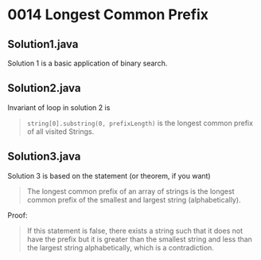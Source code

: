 # 0014 Longest Common Prefix

## Solution1.java

Solution 1 is a basic application of binary search.

## Solution2.java

Invariant of loop in solution 2 is
> `string[0].substring(0, prefixLength)` is the longest common prefix of all visited Strings.

## Solution3.java

Solution 3 is based on the statement (or theorem, if you want)

> The longest common prefix of an array of strings is the longest common prefix of the smallest and largest string (alphabetically).

Proof:
> If this statement is false, there exists a string such that it does not have the prefix but it is greater than the smallest string and less than the largest string alphabetically, which is a contradiction.